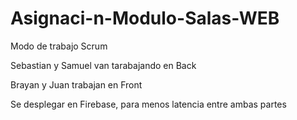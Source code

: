 # Asignaci-n-Modulo-Salas-WEB

Modo de trabajo Scrum

Sebastian y Samuel van tarabajando en Back

Brayan y Juan trabajan en Front 

Se desplegar en Firebase, para menos latencia entre ambas partes

